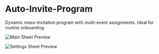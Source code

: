 # Auto-Invite-Program
Dynamic mass-invitation program with multi-event assignments. Ideal for routine onboarding.

![Main Sheet Preview](https://raw.githubusercontent.com/sajadmh/Auto-Invite-Program/main/Main%20Sheet%20Preview.png)

![Settings Sheet Preview](https://raw.githubusercontent.com/sajadmh/Auto-Invite-Program/main/Settings%20Preview.png)

